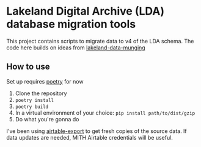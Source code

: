 # Lakeland Digital Archive (LDA) database migration tools

This project contains scripts to migrate data to v4 of the LDA schema. The code here builds on ideas from [lakeland-data-munging](https://github.com/umd-mith/lakeland-data-munging)

## How to use

Set up requires [poetry](https://python-poetry.org/) for now

1. Clone the repository
2. `poetry install`
3. `poetry build`
4. In a virtual environment of your choice: `pip install path/to/dist/gzip`
5. Do what you're gonna do

I've been using [airtable-export](https://github.com/simonw/airtable-export) to get fresh copies of the source data. If data updates are needed, MITH Airtable credentials will be useful.
